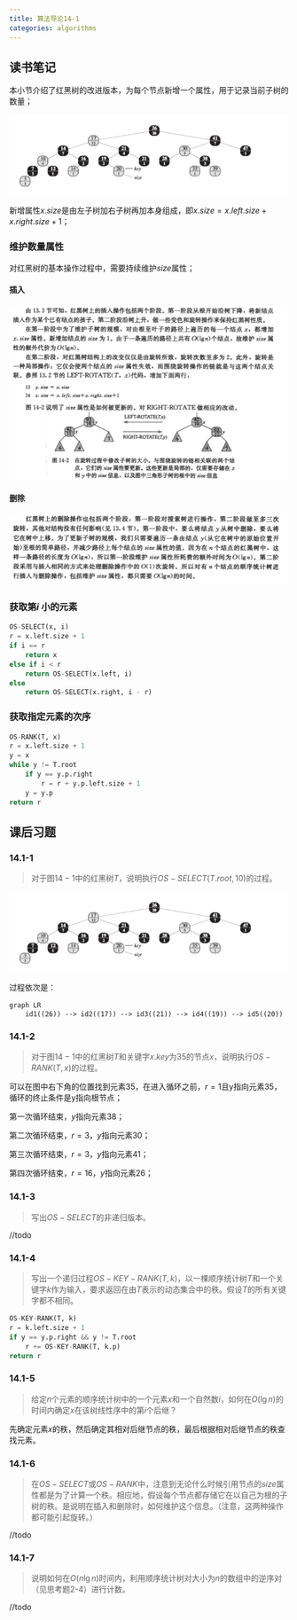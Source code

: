 ```yaml
---
title: 算法导论14-1
categories: algorithms
---
```


## 读书笔记

本小节介绍了红黑树的改进版本，为每个节点新增一个属性，用于记录当前子树的数量；

![顺序统计树](../assets/images/2020/02/05/order_red_black_tree.png)

新增属性$x.size$是由左子树加右子树再加本身组成，即$x.size = x.left.size + x.right.size + 1$；

### 维护数量属性

对红黑树的基本操作过程中，需要持续维护$size$属性；

#### 插入

![顺序统计树的插入](../assets/images/2020/02/05/order_red_black_tree_insert.png)

#### 删除

![order_red_black_tree_delete](../assets/images/2020/02/05/order_red_black_tree_delete.png)

### 获取第$i$ 小的元素

```python
OS-SELECT(x, i)
r = x.left.size + 1
if i == r
	return x
else if i < r
	return OS-SELECT(x.left, i)
else 
	return OS-SELECT(x.right, i - r)
```

### 获取指定元素的次序

```python
OS-RANK(T, x)
r = x.left.size + 1
y = x
while y != T.root
	if y == y.p.right
		r = r + y.p.left.size + 1
	y = y.p
return r
```

## 课后习题

### 14.1-1

> 对于图$14-1$中的红黑树$T$，说明执行$OS-SELECT(T.root, 10 )$的过程。

![图14-1](../assets/images/2020/02/05/order_red_black_tree.png)

过程依次是：

```mermaid
graph LR
    id1((26)) --> id2((17)) --> id3((21)) --> id4((19)) --> id5((20))
```

### 14.1-2

> 对于图$14-1$中的红黑树$T$和关键字$x.key$为$35$的节点$x$，说明执行$OS-RANK(T, x)$的过程。

可以在图中右下角的位置找到元素$35$，在进入循环之前，$r=1 \text{且y指向元素35}$，循环的终止条件是$\text{y指向根节点}$；

第一次循环结束，$y$指向元素$38$；

第二次循环结束，$r=3$，$y$指向元素$30$；

第三次循环结束，$r=3$，$y$指向元素$41$；

第四次循环结束，$r=16$，$y$指向元素$26$；

### 14.1-3

> 写出$OS-SELECT$的非递归版本。

//todo

### 14.1-4

> 写出一个递归过程$OS-KEY-RANK(T, k)$，以一棵顺序统计树$T$和一个关键字$k$作为输入，要求返回在由$T$表示的动态集合中的秩。假设$T$的所有关键字都不相同。

```python
OS-KEY-RANK(T, k)
r = k.left.size + 1
if y == y.p.right && y != T.root
	r += OS-KEY-RANK(T, k.p)
return r
```

### 14.1-5

> 给定$n$个元素的顺序统计树中的一个元素$x$和一个自然数$i$，如何在$O(\lg{n})$的时间内确定$x$在该树线性序中的第$i$个后继？

先确定元素$x$的秩，然后确定其相对后继节点的秩，最后根据相对后继节点的秩查找元素。

### 14.1-6

> 在$OS-SELECT$或$OS-RANK$中，注意到无论什么时候引用节点的$size$属性都是为了计算一个秩。相应地，假设每个节点都存储它在以自己为根的子树的秩。是说明在插入和删除时，如何维护这个信息。（注意，这两种操作都可能引起旋转。）

//todo

### 14.1-7

> 说明如何在$O(n\lg{n})$时间内，利用顺序统计树对大小为$n$的数组中的逆序对（见思考题2-4）进行计数。

//todo

